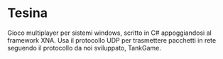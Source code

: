 # Tesina
 Gioco multiplayer per sistemi windows, scritto in C# appoggiandosi al framework XNA.
 Usa il protocollo UDP per trasmettere pacchetti in rete seguendo il protocollo da noi sviluppato, TankGame.
